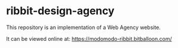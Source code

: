 # ribbit-design-agency
This repository is an implementation of a Web Agency website.

It can be viewed online at:
https://modomodo-ribbit.bitballoon.com/

